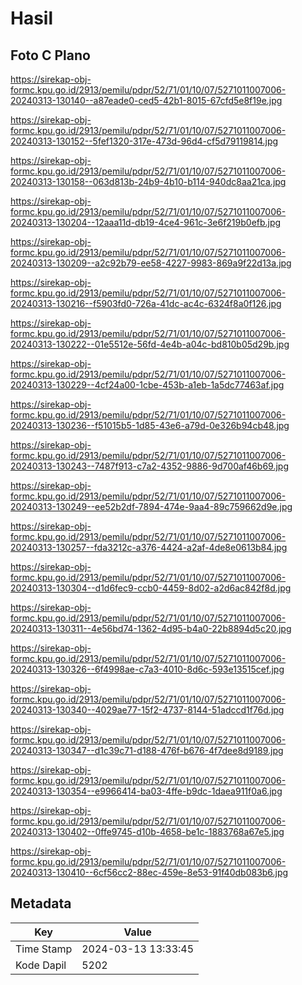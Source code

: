 # Hasil

## Foto C Plano

https://sirekap-obj-formc.kpu.go.id/2913/pemilu/pdpr/52/71/01/10/07/5271011007006-20240313-130140--a87eade0-ced5-42b1-8015-67cfd5e8f19e.jpg

https://sirekap-obj-formc.kpu.go.id/2913/pemilu/pdpr/52/71/01/10/07/5271011007006-20240313-130152--5fef1320-317e-473d-96d4-cf5d79119814.jpg

https://sirekap-obj-formc.kpu.go.id/2913/pemilu/pdpr/52/71/01/10/07/5271011007006-20240313-130158--063d813b-24b9-4b10-b114-940dc8aa21ca.jpg

https://sirekap-obj-formc.kpu.go.id/2913/pemilu/pdpr/52/71/01/10/07/5271011007006-20240313-130204--12aaa11d-db19-4ce4-961c-3e6f219b0efb.jpg

https://sirekap-obj-formc.kpu.go.id/2913/pemilu/pdpr/52/71/01/10/07/5271011007006-20240313-130209--a2c92b79-ee58-4227-9983-869a9f22d13a.jpg

https://sirekap-obj-formc.kpu.go.id/2913/pemilu/pdpr/52/71/01/10/07/5271011007006-20240313-130216--f5903fd0-726a-41dc-ac4c-6324f8a0f126.jpg

https://sirekap-obj-formc.kpu.go.id/2913/pemilu/pdpr/52/71/01/10/07/5271011007006-20240313-130222--01e5512e-56fd-4e4b-a04c-bd810b05d29b.jpg

https://sirekap-obj-formc.kpu.go.id/2913/pemilu/pdpr/52/71/01/10/07/5271011007006-20240313-130229--4cf24a00-1cbe-453b-a1eb-1a5dc77463af.jpg

https://sirekap-obj-formc.kpu.go.id/2913/pemilu/pdpr/52/71/01/10/07/5271011007006-20240313-130236--f51015b5-1d85-43e6-a79d-0e326b94cb48.jpg

https://sirekap-obj-formc.kpu.go.id/2913/pemilu/pdpr/52/71/01/10/07/5271011007006-20240313-130243--7487f913-c7a2-4352-9886-9d700af46b69.jpg

https://sirekap-obj-formc.kpu.go.id/2913/pemilu/pdpr/52/71/01/10/07/5271011007006-20240313-130249--ee52b2df-7894-474e-9aa4-89c759662d9e.jpg

https://sirekap-obj-formc.kpu.go.id/2913/pemilu/pdpr/52/71/01/10/07/5271011007006-20240313-130257--fda3212c-a376-4424-a2af-4de8e0613b84.jpg

https://sirekap-obj-formc.kpu.go.id/2913/pemilu/pdpr/52/71/01/10/07/5271011007006-20240313-130304--d1d6fec9-ccb0-4459-8d02-a2d6ac842f8d.jpg

https://sirekap-obj-formc.kpu.go.id/2913/pemilu/pdpr/52/71/01/10/07/5271011007006-20240313-130311--4e56bd74-1362-4d95-b4a0-22b8894d5c20.jpg

https://sirekap-obj-formc.kpu.go.id/2913/pemilu/pdpr/52/71/01/10/07/5271011007006-20240313-130326--6f4998ae-c7a3-4010-8d6c-593e13515cef.jpg

https://sirekap-obj-formc.kpu.go.id/2913/pemilu/pdpr/52/71/01/10/07/5271011007006-20240313-130340--4029ae77-15f2-4737-8144-51adccd1f76d.jpg

https://sirekap-obj-formc.kpu.go.id/2913/pemilu/pdpr/52/71/01/10/07/5271011007006-20240313-130347--d1c39c71-d188-476f-b676-4f7dee8d9189.jpg

https://sirekap-obj-formc.kpu.go.id/2913/pemilu/pdpr/52/71/01/10/07/5271011007006-20240313-130354--e9966414-ba03-4ffe-b9dc-1daea911f0a6.jpg

https://sirekap-obj-formc.kpu.go.id/2913/pemilu/pdpr/52/71/01/10/07/5271011007006-20240313-130402--0ffe9745-d10b-4658-be1c-1883768a67e5.jpg

https://sirekap-obj-formc.kpu.go.id/2913/pemilu/pdpr/52/71/01/10/07/5271011007006-20240313-130410--6cf56cc2-88ec-459e-8e53-91f40db083b6.jpg


## Metadata

| Key        | Value               |
| ---------- | ------------------- |
| Time Stamp | 2024-03-13 13:33:45 |
| Kode Dapil | 5202                |



